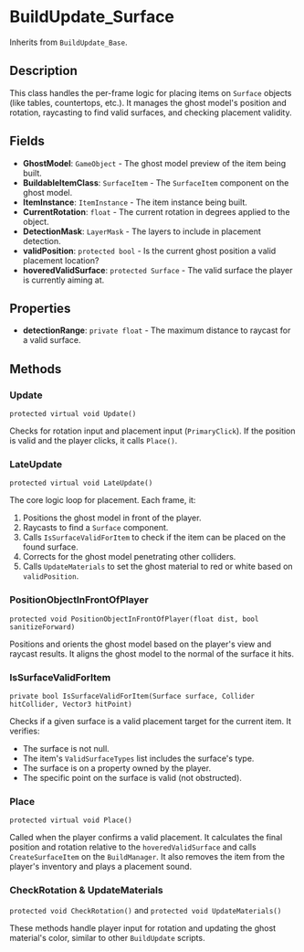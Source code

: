 # BuildUpdate_Surface

Inherits from `BuildUpdate_Base`.

## Description

This class handles the per-frame logic for placing items on `Surface` objects (like tables, countertops, etc.). It manages the ghost model's position and rotation, raycasting to find valid surfaces, and checking placement validity.

## Fields

-   **GhostModel**: `GameObject` - The ghost model preview of the item being built.
-   **BuildableItemClass**: `SurfaceItem` - The `SurfaceItem` component on the ghost model.
-   **ItemInstance**: `ItemInstance` - The item instance being built.
-   **CurrentRotation**: `float` - The current rotation in degrees applied to the object.
-   **DetectionMask**: `LayerMask` - The layers to include in placement detection.
-   **validPosition**: `protected bool` - Is the current ghost position a valid placement location?
-   **hoveredValidSurface**: `protected Surface` - The valid surface the player is currently aiming at.

## Properties

-   **detectionRange**: `private float` - The maximum distance to raycast for a valid surface.

## Methods

### Update
`protected virtual void Update()`

Checks for rotation input and placement input (`PrimaryClick`). If the position is valid and the player clicks, it calls `Place()`.

### LateUpdate
`protected virtual void LateUpdate()`

The core logic loop for placement. Each frame, it:
1.  Positions the ghost model in front of the player.
2.  Raycasts to find a `Surface` component.
3.  Calls `IsSurfaceValidForItem` to check if the item can be placed on the found surface.
4.  Corrects for the ghost model penetrating other colliders.
5.  Calls `UpdateMaterials` to set the ghost material to red or white based on `validPosition`.

### PositionObjectInFrontOfPlayer
`protected void PositionObjectInFrontOfPlayer(float dist, bool sanitizeForward)`

Positions and orients the ghost model based on the player's view and raycast results. It aligns the ghost model to the normal of the surface it hits.

### IsSurfaceValidForItem
`private bool IsSurfaceValidForItem(Surface surface, Collider hitCollider, Vector3 hitPoint)`

Checks if a given surface is a valid placement target for the current item. It verifies:
-   The surface is not null.
-   The item's `ValidSurfaceTypes` list includes the surface's type.
-   The surface is on a property owned by the player.
-   The specific point on the surface is valid (not obstructed).

### Place
`protected virtual void Place()`

Called when the player confirms a valid placement. It calculates the final position and rotation relative to the `hoveredValidSurface` and calls `CreateSurfaceItem` on the `BuildManager`. It also removes the item from the player's inventory and plays a placement sound.

### CheckRotation & UpdateMaterials
`protected void CheckRotation()` and `protected void UpdateMaterials()`

These methods handle player input for rotation and updating the ghost material's color, similar to other `BuildUpdate` scripts.
